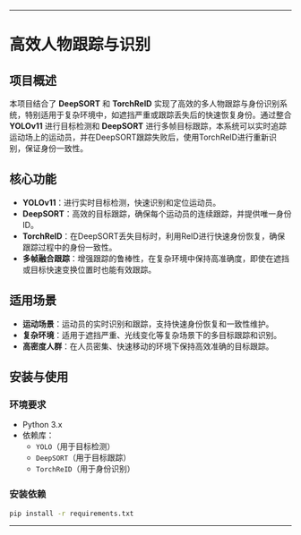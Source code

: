 
---

# 高效人物跟踪与识别

## 项目概述
本项目结合了 **DeepSORT** 和 **TorchReID** 实现了高效的多人物跟踪与身份识别系统，特别适用于复杂环境中，如遮挡严重或跟踪丢失后的快速恢复身份。通过整合 **YOLOv11** 进行目标检测和 **DeepSORT** 进行多帧目标跟踪，本系统可以实时追踪运动场上的运动员，并在DeepSORT跟踪失败后，使用TorchReID进行重新识别，保证身份一致性。

## 核心功能
- **YOLOv11**：进行实时目标检测，快速识别和定位运动员。
- **DeepSORT**：高效的目标跟踪，确保每个运动员的连续跟踪，并提供唯一身份ID。
- **TorchReID**：在DeepSORT丢失目标时，利用ReID进行快速身份恢复，确保跟踪过程中的身份一致性。
- **多帧融合跟踪**：增强跟踪的鲁棒性，在复杂环境中保持高准确度，即使在遮挡或目标快速变换位置时也能有效跟踪。

## 适用场景
- **运动场景**：运动员的实时识别和跟踪，支持快速身份恢复和一致性维护。
- **复杂环境**：适用于遮挡严重、光线变化等复杂场景下的多目标跟踪和识别。
- **高密度人群**：在人员密集、快速移动的环境下保持高效准确的目标跟踪。

## 安装与使用

### 环境要求
- Python 3.x
- 依赖库：
  - `YOLO`（用于目标检测）
  - `DeepSORT`（用于目标跟踪）
  - `TorchReID`（用于身份识别）

### 安装依赖
```bash
pip install -r requirements.txt
```

---

